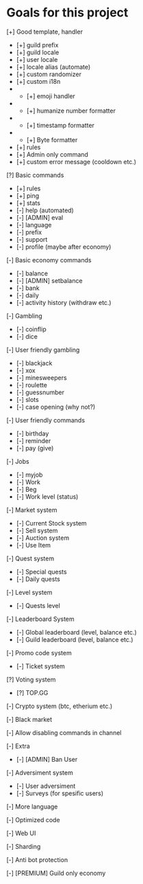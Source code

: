 # Goals for this project

[+] Good template, handler

- [+] guild prefix
- [+] guild locale
- [+] user locale
- [+] locale alias (automate)
- [+] custom randomizer
- [+] custom i18n
- - [+] emoji handler
- - [+] humanize number formatter
- - [+] timestamp formatter
- - [+] Byte formatter
- [+] rules
- [+] Admin only command
- [+] custom error message (cooldown etc.)

[?] Basic commands

- [+] rules
- [+] ping
- [+] stats
- [-] help (automated)
- [-] [ADMIN] eval
- [-] language
- [-] prefix
- [-] support
- [-] profile (maybe after economy)

[-] Basic economy commands

- [-] balance
- [-] [ADMIN] setbalance
- [-] bank
- [-] daily
- [-] activity history (withdraw etc.)

[-] Gambling

- [-] coinflip
- [-] dice

[-] User friendly gambling

- [-] blackjack
- [-] xox
- [-] minesweepers
- [-] roulette
- [-] guessnumber
- [-] slots
- [-] case opening (why not?)

[-] User friendly commands

- [-] birthday
- [-] reminder
- [-] pay (give)

[-] Jobs

- [-] myjob
- [-] Work
- [-] Beg
- [-] Work level (status)

[-] Market system

- [-] Current Stock system
- [-] Sell system
- [-] Auction system
- [-] Use Item

[-] Quest system

- [-] Special quests
- [-] Daily quests

[-] Level system

- [-] Quests level

[-] Leaderboard System

- [-] Global leaderboard (level, balance etc.)
- [-] Guild leaderboard (level, balance etc.)

[-] Promo code system

- [-] Ticket system

[?] Voting system

- [?] TOP.GG

[-] Crypto system (btc, etherium etc.)

[-] Black market

[-] Allow disabling commands in channel

[-] Extra

- [-] [ADMIN] Ban User

[-] Adversiment system

- [-] User adversiment
- [-] Surveys (for spesific users)

[-] More language

[-] Optimized code

[-] Web UI

[-] Sharding

[-] Anti bot protection

[-] [PREMIUM] Guild only economy
